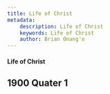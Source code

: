 ```yaml
---
title: Life of Christ
metadata:
    description: Life of Christ
    keywords: Life of Christ
    author: Brian Onang'o
---
```


#### Life of Christ

## 1900 Quater 1
